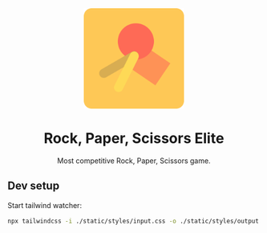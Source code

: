 <div align="center">
  <img width=200 alt="logo Rock, Paper, Scissors Elite" src="doc/assets/logo.svg">

  # Rock, Paper, Scissors Elite

  Most competitive Rock, Paper, Scissors game.

</div>


## Dev setup

Start tailwind watcher:
```bash
npx tailwindcss -i ./static/styles/input.css -o ./static/styles/output.css --watch```